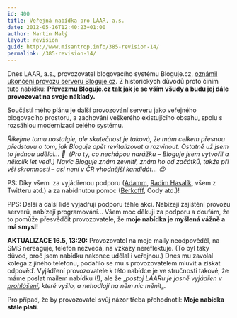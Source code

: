 ```yaml
---
id: 400
title: Veřejná nabídka pro LAAR, a.s.
date: 2012-05-16T12:40:23+01:00
author: Martin Malý
layout: revision
guid: http://www.misantrop.info/385-revision-14/
permalink: /385-revision-14/
---
```

Dnes LAAR, a.s., provozovatel blogovacího systému Bloguje.cz, [oznámil ukončení provozu serveru Bloguje.cz](http://bloguje.bloguje.cz/928564-ukonceni-provozu-bloguje-k-30-6-2012.php). Z historických důvodů proto činím tuto nabídku: **Převezmu Bloguje.cz tak jak je se vším všudy a budu jej dále provozovat na svoje náklady.**

<!--more-->

Součástí mého plánu je další provozování serveru jako veřejného blogovacího prostoru, a zachování veškerého existujícího obsahu, spolu s rozsáhlou modernizací celého systému.

_Říkejme tomu nostalgie, ale skutečnost je taková, že mám celkem přesnou představu o tom, jak Bloguje opět revitalizovat a rozvinout. Ostatně už jsem to jednou udělal&#8230; 🙂  (Pro ty, co nechápou narážku &#8211; Bloguje jsem vytvořil a několik let vedl.) Navíc Bloguje znám zevnitř, znám ho od začátků, takže při vší skromnosti &#8211; asi není v ČR vhodnější kandidát&#8230; 😉_

PS: Díky všem  za vyjádřenou podporu ([Adamm](https://www.facebook.com/zbiejczuk/posts/387952581256158), [Radim Hasalík](https://www.facebook.com/hasalik/posts/411346598885645), všem z Twitteru atd.) a za nabídnutou pomoc ([Berkofff](http://twitter.com/Berkofff/status/202405974236082178), Cody atd.)!

PPS: Další a další lidé vyjadřují podporu téhle akci. Nabízejí zajištění provozu serverů, nabízejí programování&#8230; Všem moc děkuji za podporu a doufám, že to pomůže přesvědčit provozovatele, že **moje nabídka je myšlená vážně a má smysl!**

**AKTUALIZACE 16.5, 13:20:** Provozovatel na moje maily neodpověděl, na SMS nereaguje, telefon nezvedá, na vzkazy nereflektuje. (To byl taky důvod, proč jsem nabídku nakonec udělal i veřejnou.) Dnes mu zavolal kolega z jiného telefonu, podařilo se mu s provozovatelem mluvit a získat odpověď. Vyjádření provozovatele k této nabídce je ve stručnosti takové, že máme poslat mailem nabídku (!), ale že &#8222;_postoj LAARu je jasně vyjádřen v [prohlášení](http://bloguje.bloguje.cz/928564-ukonceni-provozu-bloguje-k-30-6-2012.php), které vyšlo, a nehodlají na něm nic měnit_&#8222;.

Pro případ, že by provozovatel svůj názor třeba přehodnotil: **Moje nabídka stále platí**.